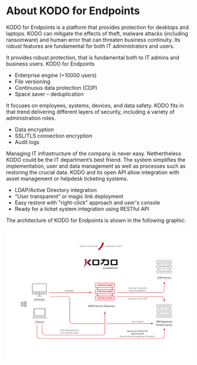 # About KODO for Endpoints

KODO for Endpoints is a platform that provides protection for desktops and laptops. KODO can mitigate the effects of theft, malware attacks \(including ransomware\) and human error that can threaten business continuity. Its robust features are fundamental for both IT administrators and users.

It provides robust protection, that is fundamental both to IT admins and business users. KODO for Endpoints 

* Enterprise engine \(+10000 users\)
* File versioning
* Continuous data protection \(CDP\)
* Space saver – deduplication

It focuses on employees, systems, devices, and data safety. KODO fits in that trend delivering different layers of security, including a variety of administration roles.

* Data encryption
* SSL/TLS connection encryption
* Audit logs

Managing IT infrastructure of the company is never easy. Nethertheless KODO could be the IT department’s best friend. The system simplifies the implementation, user and data management as well as processes such as restoring the crucial data. KODO and its open API allow integration with asset management or helpdesk ticketing systems.

* LDAP/Active Directory integration
* “User transparent” or magic link deployment
* Easy restore with "right-click" approach and user's console
* Ready for a ticket system integration using RESTful API

The architecture of KODO for Endpoints is shown in the following graphic:

![](.gitbook/assets/image%20%287%29.png)

